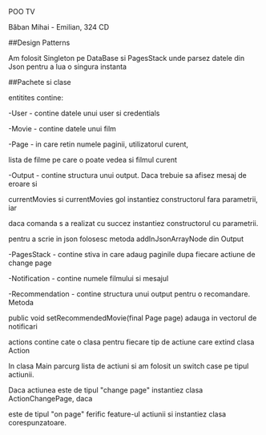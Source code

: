 POO TV

Băban Mihai - Emilian, 324 CD

##Design Patterns

Am folosit Singleton pe DataBase si PagesStack unde parsez datele din Json pentru
a lua o singura instanta

##Pachete si clase

entitites contine:

-User - contine datele unui user si credentials

-Movie - contine datele unui film

-Page - in care retin numele paginii, utilizatorul curent,

lista de filme pe care o poate vedea si filmul curent

-Output - contine structura unui output. Daca trebuie sa afisez mesaj de eroare si

currentMovies si currentMovies gol instantiez constructorul fara parametrii, iar 

daca comanda s a realizat cu succez instantiez constructorul cu parametrii.

pentru a scrie in json folosesc metoda addInJsonArrayNode din Output

-PagesStack - contine stiva in care adaug paginile dupa fiecare actiune de change page

-Notification - contine numele filmului si mesajul

-Recommendation - contine structura unui output pentru o recomandare. Metoda

public void setRecommendedMovie(final Page page) adauga in vectorul de notificari

actions contine cate o clasa pentru fiecare tip de actiune care extind clasa Action

In clasa Main parcurg lista de actiuni si am folosit un switch case pe tipul actiunii.

Daca actiunea este de tipul "change page" instantiez clasa ActionChangePage, daca 

este de tipul "on page" ferific feature-ul actiunii si instantiez clasa corespunzatoare.


